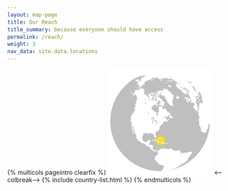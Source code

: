 ```yaml
---
layout: map-page
title: Our Reach
title_summary: because everyone should have access
permalink: /reach/
weight: 3
nav_data: site.data.locations
---
```

{% multicols pageintro clearfix %}
<img src="/images/other/globe-location-americas.png" alt="reach location americas">
<--colbreak-->
{% include country-list.html %}
{% endmulticols %}
